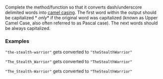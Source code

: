 Complete the method/function so that it converts dash/underscore delimited words
into [camel casing](https://en.wikipedia.org/wiki/Camel_case). The first word within the output should be capitalized *
*only** if the original word was capitalized (known as Upper Camel Case, also often referred to as Pascal case). The
next words should be always capitalized.

### Examples

`"the-stealth-warrior"` gets converted to `"theStealthWarrior"`

`"The_Stealth_Warrior"` gets converted to `"TheStealthWarrior"`

`"The_Stealth-Warrior"` gets converted to `"TheStealthWarrior"`
